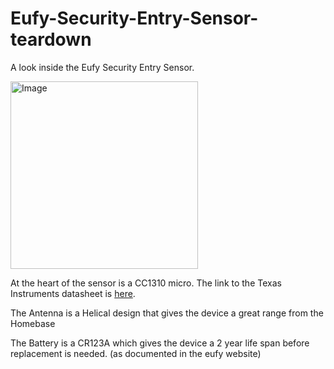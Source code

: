 # Eufy-Security-Entry-Sensor-teardown

A look inside the Eufy Security Entry Sensor.

<p><img alt="Image" title="icon" src="inside enclosure.jpg" width="300px" /></p>

At the heart of the sensor is a CC1310 micro. The link to the Texas Instruments datasheet is <a href="https://www.ti.com/product/CC1310?utm_source=google&utm_medium=cpc&utm_campaign=epd-null-null-GPN_EN-cpc-pf-google-soas&utm_content=CC1310&ds_k=%7b_dssearchterm%7d&DCM=yes&&utm_source=google&utm_medium=cpc&utm_campaign=&utm_content=&ds_k=cc1310&DCM=yes&gclid=Cj0KCQiA-oqdBhDfARIsAO0TrGHShHAKgfTPyMTth19p_vHnMFmB0gwcb52YfnIyQxX-k62KSk946EYaAnAhEALw_wcB&gclsrc=aw.ds">here</a>.

The Antenna is a Helical design that gives the device a great range from the Homebase

The Battery is a CR123A which gives the device a 2 year life span before replacement is needed. (as documented in the eufy website)

